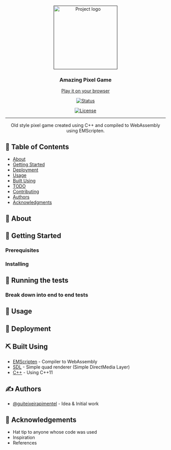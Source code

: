 <p align="center">
  <a href="" rel="noopener">
 <img width=200px height=200px src="https://i.imgur.com/jgKkg50.png" alt="Project logo"></a>
</p>

<h3 align="center">Amazing Pixel Game</h3>

<div align="center">
<a href="https://guiteixeirapimentel.github.io/games/AmazingPixelGame/">Play it on your browser</a>

[![Status](https://img.shields.io/badge/status-active-success.svg)]()
<!-- [![GitHub Issues](https://img.shields.io/github/issues/kylelobo/The-Documentation-Compendium.svg)](https://github.com/guiteixeirapimentel/AmazingPixelGame/issues) -->
<!-- [![GitHub Pull Requests](https://img.shields.io/github/issues-pr/kylelobo/The-Documentation-Compendium.svg)](https://github.com/kylelobo/The-Documentation-Compendium/pulls) -->
[![License](https://img.shields.io/badge/license-MIT-blue.svg)](/LICENSE)

</div>

---

<p align="center"> Old style pixel game created using C++ and compiled to WebAssembly using EMScripten.
    <br> 
</p>

## 📝 Table of Contents

- [About](#about)
- [Getting Started](#getting_started)
- [Deployment](#deployment)
- [Usage](#usage)
- [Built Using](#built_using)
- [TODO](../TODO.md)
- [Contributing](../CONTRIBUTING.md)
- [Authors](#authors)
- [Acknowledgments](#acknowledgement)

## 🧐 About <a name = "about"></a>

<!-- Write about 1-2 paragraphs describing the purpose of your project. -->

## 🏁 Getting Started <a name = "getting_started"></a>

<!-- These instructions will get you a copy of the project up and running on your local machine for development and testing purposes. See [deployment](#deployment) for notes on how to deploy the project on a live system. -->

### Prerequisites

<!--
What things you need to install the software and how to install them.

```
Give examples
``` -->

### Installing

<!-- A step by step series of examples that tell you how to get a development env running.

Say what the step will be

```
Give the example
```

And repeat

```
until finished
```

End with an example of getting some data out of the system or using it for a little demo. -->

## 🔧 Running the tests <a name = "tests"></a>

<!--
Explain how to run the automated tests for this system. -->

### Break down into end to end tests

<!--
Explain what these tests test and why

```
Give an example
``` -->

## 🎈 Usage <a name="usage"></a>

<!-- Add notes about how to use the system. -->

## 🚀 Deployment <a name = "deployment"></a>

<!-- Add additional notes about how to deploy this on a live system. -->

## ⛏️ Built Using <a name = "built_using"></a>

- [EMScripten](https://emscripten.org/) - Compiler to WebAssembly
- [SDL](https://www.libsdl.org/) - Simple quad renderer (Simple DirectMedia Layer)
- [C++](https://www.cplusplus.com/) - Using C++11

## ✍️ Authors <a name = "authors"></a>

- [@guiteixeirapimentel](https://github.com/guiteixeirapimentel) - Idea & Initial work

## 🎉 Acknowledgements <a name = "acknowledgement"></a>

- Hat tip to anyone whose code was used
- Inspiration
- References
